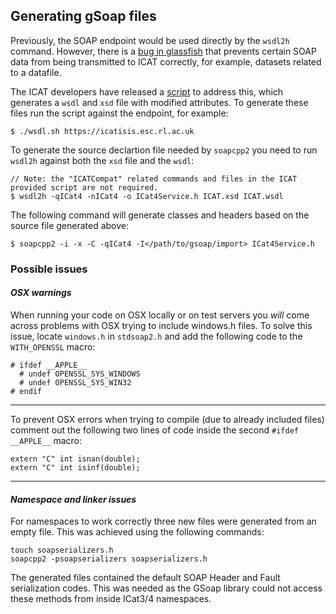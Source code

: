 ## Generating gSoap files

Previously, the SOAP endpoint would be used directly by the `wsdl2h` command. However, there is a [bug in glassfish](https://groups.google.com/forum/#!searchin/icatgroup/wsdl/icatgroup/Una77-JHVWY/OwoM59B-_R4J) that prevents certain SOAP data from being transmitted to ICAT correctly, for example, datasets related to a datafile.

The ICAT developers have released a [script](https://code.google.com/p/icatproject/source/browse/icat/trunk/client/wsdl.sh?r=2377) to address this, which generates a `wsdl` and `xsd` file with modified attributes. To generate these files run the script against the endpoint, for example:

    $ ./wsdl.sh https://icatisis.esc.rl.ac.uk

To generate the source declartion file needed by `soapcpp2` you need to run `wsdl2h` against both the `xsd` file and the `wsdl`:

    // Note: the "ICATCompat" related commands and files in the ICAT provided script are not required.
    $ wsdl2h -qICat4 -nICat4 -o ICat4Service.h ICAT.xsd ICAT.wsdl

The following command will generate classes and headers based on the source file generated above:

    $ soapcpp2 -i -x -C -qICat4 -I</path/to/gsoap/import> ICat4Service.h
    
### Possible issues
#### *OSX warnings*

When running your code on OSX locally or on test servers you *will* come across problems with OSX trying to include windows.h files. To solve this issue, locate `windows.h` in `stdsoap2.h` and add the following code to the `WITH_OPENSSL` macro:

    # ifdef __APPLE__
      # undef OPENSSL_SYS_WINDOWS
      # undef OPENSSL_SYS_WIN32
    # endif

---------------------------------------

To prevent OSX errors when trying to compile (due to already included files) comment out the following two lines of code inside the second `#ifdef __APPLE__` macro: 

    extern "C" int isnan(double);
    extern "C" int isinf(double);

---------------------------------------
#### *Namespace and linker issues*

For namespaces to work correctly three new files were generated from an empty file. This was achieved using the following commands:

    touch soapserializers.h
    soapcpp2 -psoapserializers soapserializers.h
    
The generated files contained the default SOAP Header and Fault serialization codes. This was needed as the GSoap library could not access these methods from inside ICat3/4 namespaces.
